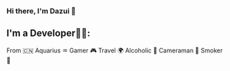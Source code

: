 ### Hi there, I'm Dazui 👋

## I'm a Developer👨‍💻:
From 🇨🇳 Aquarius ♒️ Gamer 🎮 Travel 🌍 Alcoholic 🥃 Cameraman 📸 Smoker 🚬

<!--
**imDazui/imDazui** is a ✨ _special_ ✨ repository because its `README.md` (this file) appears on your GitHub profile.

Here are some ideas to get you started:

- 🔭 I’m currently working on ...
- 🌱 I’m currently learning ...
- 👯 I’m looking to collaborate on ...
- 🤔 I’m looking for help with ...
- 💬 Ask me about ...
- 📫 How to reach me: ...
- 😄 Pronouns: ...
- ⚡ Fun fact: ...
-->
